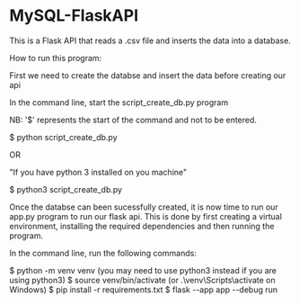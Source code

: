 # MySQL-FlaskAPI
This is a Flask API that reads a .csv file and inserts the data into a database.

How to run this program:

First we need to create the databse and insert the data before creating our api

In the command line, start the script_create_db.py program

NB: '$' represents the start of the command and not to be entered.

$ python script_create_db.py

OR

"If you have python 3 installed on you machine"

$ python3 script_create_db.py

Once the databse can been sucessfully created, it is now time to run our app.py program to run our flask api.
This is done by first creating a virtual environment, installing the required dependencies and then running the program.

In the command line, run the following commands:

 
$ python -m venv venv (you may need to use python3 instead if you are using python3)
$ source venv/bin/activate (or .\venv\Scripts\activate on Windows)
$ pip install -r requirements.txt
$ flask --app app --debug run
